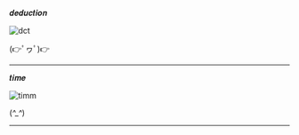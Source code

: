 𝒅𝒆𝒅𝒖𝒄𝒕𝒊𝒐𝒏

![dct](https://github.com/noriakeivanfard/pythonClass/assets/137643989/7ea654c6-808e-4d8a-9872-4fe32d9dc898)

(👉ﾟヮﾟ)👉
___________________________________________________________________________________________________________________________

𝒕𝒊𝒎𝒆

![timm](https://github.com/noriakeivanfard/pythonClass/assets/137643989/5b3c8121-5047-4e1d-8db5-89b04388d5e6)

(*^_^*)
__________________________________________________________________________________________________________________________
